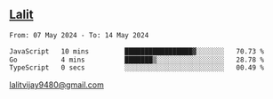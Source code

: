## [Lalit](https://lalit.sh)

<!--START_SECTION:waka-->

```txt
From: 07 May 2024 - To: 14 May 2024

JavaScript   10 mins         █████████████████▓░░░░░░░   70.73 %
Go           4 mins          ███████▒░░░░░░░░░░░░░░░░░   28.78 %
TypeScript   0 secs          ░░░░░░░░░░░░░░░░░░░░░░░░░   00.49 %
```

<!--END_SECTION:waka-->

lalitvijay9480@gmail.com
